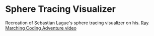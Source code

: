 # Sphere Tracing Visualizer

Recreation of Sebastian Lague's sphere tracing visualizer on his. [Ray Marching Coding Adventure video](https://www.youtube.com/watch?v=Cp5WWtMoeKg)
